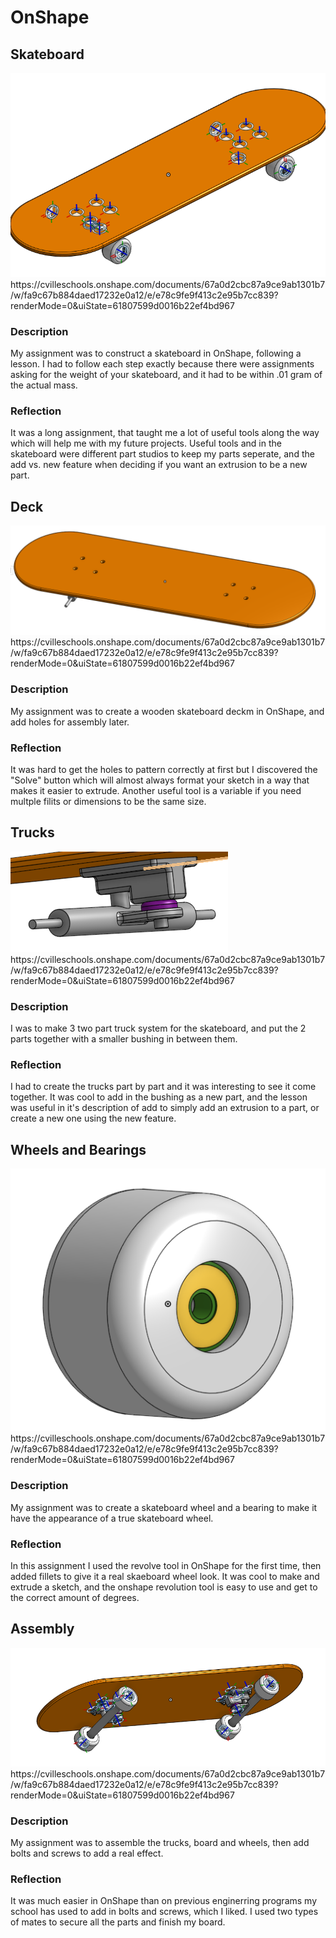 # OnShape
## Skateboard
<img src="images/Boardpng.png" alt="assembly">
https://cvilleschools.onshape.com/documents/67a0d2cbc87a9ce9ab1301b7/w/fa9c67b884daed17232e0a12/e/e78c9fe9f413c2e95b7cc839?renderMode=0&uiState=61807599d0016b22ef4bd967

### Description
My assignment was to construct a skateboard in OnShape, following a lesson. I had to follow each step exactly because there were assignments asking for the weight of your skateboard, and it had to be within .01 gram of the actual mass.

### Reflection
It was a long assignment, that taught me a lot of useful tools along the way which will help me with my future projects. Useful tools and in the skateboard were different part studios to keep my parts seperate, and the add vs. new feature when deciding if you want an extrusion to be a new part.

## Deck
<img src="images/deckpng.png" alt="deck">
https://cvilleschools.onshape.com/documents/67a0d2cbc87a9ce9ab1301b7/w/fa9c67b884daed17232e0a12/e/e78c9fe9f413c2e95b7cc839?renderMode=0&uiState=61807599d0016b22ef4bd967

### Description
My assignment was to create a wooden skateboard deckm in OnShape, and add holes for assembly later.

### Reflection
It was hard to get the holes to pattern correctly at first but I discovered the "Solve" button which will almost always format your sketch in a way that makes it easier to extrude. Another useful tool is a variable if you need multple filits or dimensions to be the same size.

## Trucks
<img src="images/Truckspng.png" alt="trucks">
https://cvilleschools.onshape.com/documents/67a0d2cbc87a9ce9ab1301b7/w/fa9c67b884daed17232e0a12/e/e78c9fe9f413c2e95b7cc839?renderMode=0&uiState=61807599d0016b22ef4bd967

### Description
I was to make 3 two part truck system for the skateboard, and put the 2 parts together with a smaller bushing in between them.

### Reflection
I had to create the trucks part by part and it was interesting to see it come together. It was cool to add in the bushing as a new part, and the lesson was useful in it's description of add to simply add an extrusion to a part, or create a new one using the new feature.

## Wheels and Bearings
<img src="images/wheelpng.png" alt="wheel and bearing">
https://cvilleschools.onshape.com/documents/67a0d2cbc87a9ce9ab1301b7/w/fa9c67b884daed17232e0a12/e/e78c9fe9f413c2e95b7cc839?renderMode=0&uiState=61807599d0016b22ef4bd967

### Description
My assignment was to create a skateboard wheel and a bearing to make it have the appearance of a true skateboard wheel.

### Reflection
In this assignment I used the revolve tool in OnShape for the first time, then added fillets to give it a real skaeboard wheel look. It was cool to make and extrude a sketch, and the onshape revolution tool is easy to use and get to the correct amount of degrees.

## Assembly
<img src="images/Assemblypng.png" alt="assembly">
https://cvilleschools.onshape.com/documents/67a0d2cbc87a9ce9ab1301b7/w/fa9c67b884daed17232e0a12/e/e78c9fe9f413c2e95b7cc839?renderMode=0&uiState=61807599d0016b22ef4bd967

### Description
My assignment was to assemble the trucks, board and wheels, then add bolts and screws to add a real effect.

### Reflection
It was much easier in OnShape than on previous enginerring programs my school has used to add in bolts and screws, which I liked. I used two types of mates to secure all the parts and finish my board.

